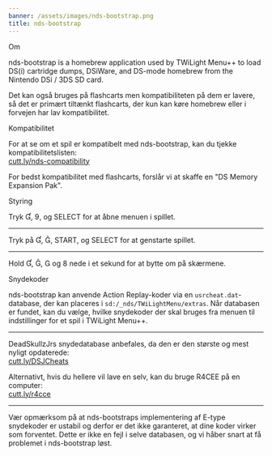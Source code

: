 ```yaml
---
banner: /assets/images/nds-bootstrap.png
title: nds-bootstrap
---
```


<div id="about" class="section-title">Om</div>
<div class="section-body">
    <p>
        nds-bootstrap is a homebrew application used by TWiLight Menu++ to load DS(i) cartridge dumps, DSiWare, and DS-mode homebrew from the Nintendo DSi / 3DS SD card.
    </p>
    <p>
        Det kan også bruges på flashcarts men kompatibiliteten på dem er lavere, så det er primært tiltænkt flashcarts, der kun kan køre homebrew eller i forvejen har lav kompatibilitet.
    </p>
</div>

<div id="compatibility" class="section-title">Kompatibilitet</div>
<div class="section-body">
    <p>
        For at se om et spil er kompatibelt med nds-bootstrap, kan du tjekke kompatibilitetslisten: <br><a href="https://cutt.ly/nds-compatibility">cutt.ly/nds-compatibility</a>
    </p>
    <p>
        For bedst kompatibilitet med flashcarts, forslår vi at skaffe en "DS Memory Expansion Pak".
    </p>
</div>

<div id="controls" class="section-title">Styring</div>
<div class="section-body">
    <p class="mb-0">
        Tryk &#xE004;, &#xE07A;, og SELECT for at åbne menuen i spillet.
    </p>
    <hr>
    <p class="mb-0">
        Tryk på &#xE004;, &#xE005;, START, og SELECT for at genstarte spillet.
    </p>
    <hr>
    <p class="mb-0">
        Hold &#xE004;, &#xE005;, &#xE002; og &#xE079; nede i et sekund for at bytte om på skærmene.
    </p>
</div>

<div id="cheats" class="section-title">Snydekoder</div>
<div class="section-body">
    <p>
        nds-bootstrap kan anvende Action Replay-koder via en <code>usrcheat.dat</code>-database, der kan placeres i <code>sd:/_nds/TWiLightMenu/extras</code>. Når databasen er fundet, kan du vælge, hvilke snydekoder der skal bruges fra menuen til indstillinger for et spil i TWiLight Menu++.
    </p>
    <hr>
    <p>
        DeadSkullzJrs snydedatabase anbefales, da den er den største og mest nyligt opdaterede:<br><a href="https://cutt.ly/DSJCheats">cutt.ly/DSJCheats</a>
    </p>
    <p>
        Alternativt, hvis du hellere vil lave en selv, kan du bruge R4CEE på en computer:<br><a href="https://cutt.ly/r4cce">cutt.ly/r4cce</a>
    </p>
    <hr>
    <p>
        Vær opmærksom på at nds-bootstraps implementering af E-type snydekoder er ustabil og derfor er det ikke garanteret, at dine koder virker som forventet. Dette er ikke en fejl i selve databasen, og vi håber snart at få problemet i nds-bootstrap løst.
    </p>
</div>
